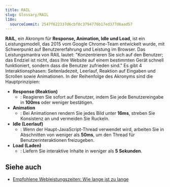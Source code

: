 ```yaml
---
title: RAIL
slug: Glossary/RAIL
l10n:
  sourceCommit: 2547f622337d6cbf8c3794776b17ed377d6aad57
---
```


**RAIL**, ein Akronym für **Response, Animation, Idle und Load**, ist ein Leistungsmodell, das 2015 vom Google Chrome-Team entwickelt wurde, mit Schwerpunkt auf Benutzererfahrung und Leistung im Browser. Das Leistungsmantra von RAIL lautet: "Konzentrieren Sie sich auf den Benutzer; das Endziel ist nicht, dass Ihre Website auf einem bestimmten Gerät schnell funktioniert, sondern dass die Benutzer zufrieden sind." Es gibt 4 Interaktionsphasen: Seitenladezeit, Leerlauf, Reaktion auf Eingaben und Scrollen sowie Animationen. In der Reihenfolge des Akronyms sind die Hauptprinzipien:

- **Response (Reaktion)**
  - : Reagieren Sie sofort auf Benutzer, indem Sie jede Benutzereingabe in **100ms** oder weniger bestätigen.
- **Animation**
  - : Bei Animationen rendern Sie jedes Bild unter **16ms**, streben Sie Konsistenz an und vermeiden Sie Ruckeln.
- **Idle (Leerlauf)**
  - : Wenn der Haupt-JavaScript-Thread verwendet wird, arbeiten Sie in Abschnitten von weniger als **50ms**, um den Thread für Benutzerinteraktionen freizugeben.
- **Load (Laden)**
  - : Liefern Sie interaktive Inhalte in weniger als **5 Sekunden**.

## Siehe auch

- [Empfohlene Webleistungszeiten: Wie lange ist zu lange](/de/docs/Web/Performance/Guides/How_long_is_too_long)
